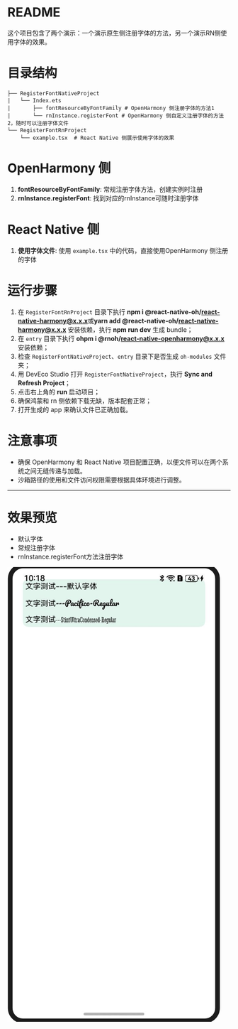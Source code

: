 # README

这个项目包含了两个演示：一个演示原生侧注册字体的方法，另一个演示RN侧使用字体的效果。

# 目录结构

```
├── RegisterFontNativeProject
|   └── Index.ets
|       ├── fontResourceByFontFamily # OpenHarmony 侧注册字体的方法1
|       └── rnInstance.registerFont # OpenHarmony 侧自定义注册字体的方法2，随时可以注册字体文件
└── RegisterFontRnProject
    └── example.tsx  # React Native 侧展示使用字体的效果

```

# OpenHarmony 侧

1. **fontResourceByFontFamily**: 常规注册字体方法，创建实例时注册
2. **rnInstance.registerFont**: 找到对应的rnInstance可随时注册字体

# React Native 侧

1. **使用字体文件**: 使用 `example.tsx` 中的代码，直接使用OpenHarmony 侧注册的字体

# 运行步骤

1. 在 `RegisterFontRnProject` 目录下执行 **npm i @react-native-oh/react-native-harmony@x.x.x**或**yarn add @react-native-oh/react-native-harmony@x.x.x** 安装依赖，执行 **npm run dev** 生成 bundle；
2. 在 `entry` 目录下执行 **ohpm i @rnoh/react-native-openharmony@x.x.x** 安装依赖；
3. 检查 `RegisterFontNativeProject`、`entry` 目录下是否生成 `oh-modules` 文件夹；
4. 用 DevEco Studio 打开 `RegisterFontNativeProject`，执行 **Sync and Refresh Project**；
5. 点击右上角的 **run** 启动项目；
6. 确保鸿蒙和 rn 侧依赖下载无缺，版本配套正常；
7. 打开生成的 app 来确认文件已正确加载。

# 注意事项

- 确保 OpenHarmony 和 React Native 项目配置正确，以便文件可以在两个系统之间无缝传递与加载。
- 沙箱路径的使用和文件访问权限需要根据具体环境进行调整。

---

# 效果预览
- 默认字体  
- 常规注册字体  
- rnInstance.registerFont方法注册字体  

![注册字体运行效果图](../../zh-cn/figures/注册字体运行效果图.png)